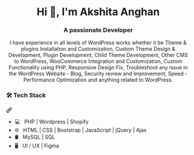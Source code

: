 <h1 align="center">Hi 👋, I'm Akshita Anghan</h1>
<h3 align="center">A passionate Developer</h3>
<p align="center">I have experience in all levels of WordPress works whether it be Theme & plugins Installation and Customization, Custom Theme Design & Development, Plugin Development, Child Theme Development, Other CMS to WordPress, WooCommerce Integration and Customization, Custom Functionality using PHP, Responsive Design Fix, Troubleshoot any issue in the WordPress Website - Blog, Security review and Improvement, Speed - Performance Optimization and anything related to WordPress.</p>
<div class="markdown-heading" dir="auto">
  <h3 class="heading-element" dir="auto">🛠 Tech Stack</h3>
  <a id="user-content--tech-stack" class="anchor" aria-label="Permalink: 🛠 Tech Stack" href="#-tech-stack">
    <svg class="octicon octicon-link" viewBox="0 0 16 16" version="1.1" width="16" height="16" aria-hidden="true">
      <path d="m7.775 3.275 1.25-1.25a3.5 3.5 0 1 1 4.95 4.95l-2.5 2.5a3.5 3.5 0 0 1-4.95 0 .751.751 0 0 1 .018-1.042.751.751 0 0 1 1.042-.018 1.998 1.998 0 0 0 2.83 0l2.5-2.5a2.002 2.002 0 0 0-2.83-2.83l-1.25 1.25a.751.751 0 0 1-1.042-.018.751.751 0 0 1-.018-1.042Zm-4.69 9.64a1.998 1.998 0 0 0 2.83 0l1.25-1.25a.751.751 0 0 1 1.042.018.751.751 0 0 1 .018 1.042l-1.25 1.25a3.5 3.5 0 1 1-4.95-4.95l2.5-2.5a3.5 3.5 0 0 1 4.95 0 .751.751 0 0 1-.018 1.042.751.751 0 0 1-1.042.018 1.998 1.998 0 0 0-2.83 0l-2.5 2.5a1.998 1.998 0 0 0 0 2.83Z"></path>
    </svg>
  </a>
</div>
<ul dir="auto">
  <li>💻 &nbsp; PHP | Wordpress | Shopify </li>
  <li>🌐 &nbsp; HTML | CSS | Bootstrap | JavaScript | jQuery | Ajax </li>
  <li>🛢 &nbsp; MySQL | SQL</li>
  <li>🖥 &nbsp; UI / UX | Figma </li>
</ul>
